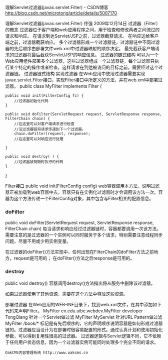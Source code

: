 理解Servlet过滤器(javax.servlet.Filter) - CSDN博客 http://blog.csdn.net/microtong/article/details/5007170

理解Servlet过滤器(javax.servlet.Filter)
                 佟强  2009年12月14日
过滤器（Filter）的概念
过滤器位于客户端和web应用程序之间，用于检查和修改两者之间流过的请求和响应。
在请求到达Servlet/JSP之前，过滤器截获请求。
在响应送给客户端之前，过滤器截获响应。
多个过滤器形成一个过滤器链，过滤器链中不同过滤器的先后顺序由部署文件web.xml中过滤器映射<filter-mapping>的顺序决定。
最先截获客户端请求的过滤器将最后截获Servlet/JSP的响应信息。
过滤器的链式结构
    可以为一个Web应用组件部署多个过滤器，这些过滤器组成一个过滤器链，每个过滤器只执行某个特定的操作或者检查。这样请求在到达被访问的目标之前，需要经过这个过滤器链。
过滤器链式结构
实现过滤器
在Web应用中使用过滤器需要实现javax.servlet.Filter接口，实现Filter接口中所定义的方法，并在web.xml中部署过滤器。
public class MyFilter implements Filter {

    public void init(FilterConfig fc) {
        //过滤器初始化代码
    }

    public void doFilter(ServletRequest request, ServletResponse response, FilterChain chain) {
        //在这里可以对客户端请求进行检查
        //沿过滤器链将请求传递到下一个过滤器。
        chain.doFilter(request, response);
        //在这里可以对响应进行处理

    }

    public void destroy( ) {
        //过滤器被销毁时执行的代码
    }

}
 
Filter接口
public void init(FilterConfig config)
web容器调用本方法，说明过滤器正被加载到web容器中去。容器只有在实例化过滤器时才会调用该方法一次。容器为这个方法传递一个FilterConfig对象，其中包含与Filter相关的配置信息。

### doFilter

public void doFilter(ServletRequest request, 
            ServletResponse response, FilterChain chain)
每当请求和响应经过过滤器链时，容器都要调用一次该方法。需要注意的是过滤器的一个实例可以同时服务于多个请求，特别需要注意线程同步问题，尽量不用或少用实例变量。 

在过滤器的doFilter()方法实现中，任何出现在FilterChain的doFilter方法之前地方，request是可用的；
在doFilter()方法之后response是可用的。

### destroy

public void destroy()
容器调用destroy()方法指出将从服务中删除该过滤器。

如果过滤器使用了其他资源，需要在这个方法中释放这些资源。
 
部署过滤器
在Web应用的WEB-INF目录下，找到web.xml文件，在其中添加如下代码来声明Filter。
<filter>
    <filter-name>MyFilter</filter-name>
    <filter-class>
        cn.edu.uibe.webdev.MyFilter
    </filter-class>
    <init-param>
        <param-name>developer</param-name>
        <param-value>TongQiang</param-value>
    </init-param>
</filter>
针对一个Servlet做过滤
<filter-mapping>
    <filter-name>MyFilter</filter-name>
    <servlet-name>MyServlet</servlet-name>
</filter-mapping>
针对URL Pattern做过滤
<filter-mapping>
    <filter-name>MyFilter</filter-name>
    <url-pattern>/book/*</url-pattern>
</filter-mapping>
<filter-mapping>标记是有先后顺序的，它的声明顺序说明容器是如何形成过滤器链的。过滤器应当设计为在部署时很容易配置的形式。通过认真计划和使用初始化参数，可以得到复用性很高的过滤器。 过滤器逻辑与Servlet逻辑不同，它不依赖于任何用户状态信息，因为一个过滤器实例可能同时处理多个完全不同的请求。
 
    OakCMS内容管理系统 http://www.oakcms.cn